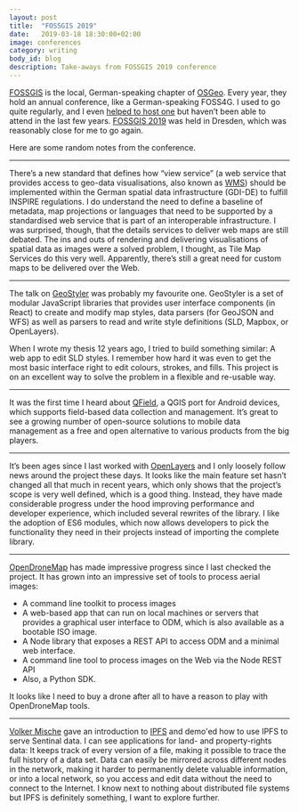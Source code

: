 ```yaml
---
layout: post
title:  "FOSSGIS 2019"
date:   2019-03-18 18:30:00+02:00
image: conferences
category: writing
body_id: blog
description: Take-aways from FOSSGIS 2019 conference
---
```


[FOSSGIS](https://www.fossgis.de/) is the local, German-speaking chapter of [OSGeo](https://www.osgeo.org/). Every year, they hold an annual conference, like a German-speaking FOSS4G. I used to go quite regularly, and I even [helped to host one](https://www.fossgis-konferenz.de/2011/) but haven’t been able to attend in the last few years. [FOSSGIS 2019](https://www.fossgis-konferenz.de/2019/) was held in Dresden, which was reasonably close for me to go again. 

Here are some random notes from the conference. 

---
There’s a new standard that defines how “view service” (a web service that provides access to geo-data visualisations, also known as [WMS](https://en.wikipedia.org/wiki/Web_Map_Service)) should be implemented within the German spatial data infrastructure (GDI-DE) to fulfill INSPIRE regulations. I do understand the need to define a baseline of metadata, map projections or languages that need to be supported by a standardised web service that is part of an interoperable infrastructure. I was surprised, though, that the details services to deliver web maps are still debated. The ins and outs of rendering and delivering visualisations of spatial data as images were a solved problem, I thought, as Tile Map Services do this very well. Apparently, there’s still a great need for custom maps to be delivered over the Web.

---

The talk on [GeoStyler](https://github.com/terrestris/geostyler) was probably my favourite one. GeoStyler is a set of modular JavaScript libraries that provides user interface components (in React) to create and modify map styles, data parsers (for GeoJSON and WFS) as well as parsers to read and write style definitions (SLD, Mapbox, or OpenLayers). 

When I wrote my thesis 12 years ago, I tried to build something similar: A web app to edit SLD styles. I remember how hard it was even to get the most basic interface right to edit colours, strokes, and fills. This project is on an excellent way to solve the problem in a flexible and re-usable way. 

---

It was the first time I heard about [QField](https://www.qfield.org/), a QGIS port for Android devices, which supports field-based data collection and management. It’s great to see a growing number of open-source solutions to mobile data management as a free and open alternative to various products from the big players. 

---

It’s been ages since I last worked with [OpenLayers](https://openlayers.org/) and I only loosely follow news around the project these days. It looks like the main feature set hasn’t changed all that much in recent years, which only shows that the project’s scope is very well defined, which is a good thing. Instead, they have made considerable progress under the hood improving performance and developer experience, which included several rewrites of the library. I like the adoption of ES6 modules, which now allows developers to pick the functionality they need in their projects instead of importing the complete library. 

---

[OpenDroneMap](https://www.opendronemap.org/) has made impressive progress since I last checked the project. It has grown into an impressive set of tools to process aerial images:

- A command line toolkit to process images
- A web-based app that can run on local machines or servers that provides a graphical user interface to ODM, which is also available as a bootable ISO image.
- A Node library that exposes a REST API to access ODM and a minimal web interface. 
- A command line tool to process images on the Web via the Node REST API
- Also, a Python SDK. 

It looks like I need to buy a drone after all to have a reason to play with OpenDroneMap tools. 

---

[Volker Mische](http://mische.eu/volker/) gave an introduction to [IPFS](https://ipfs.io/) and demo'ed how to use IPFS to serve Sentinal data. I can see applications for land- and property-rights data: It keeps track of every version of a file, making it possible to trace the full history of a data set. Data can easily be mirrored across different nodes in the network, making it harder to permanently delete valuable information, or into a local network, so you access and edit data without the need to connect to the Internet. I know next to nothing about distributed file systems but IPFS is definitely something, I want to explore further. 
